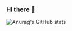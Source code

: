 ### Hi there 👋

![Anurag's GitHub stats](https://github-readme-stats.vercel.app/api?username=beri14&count_private=true&show_icons=true&theme=dark)
